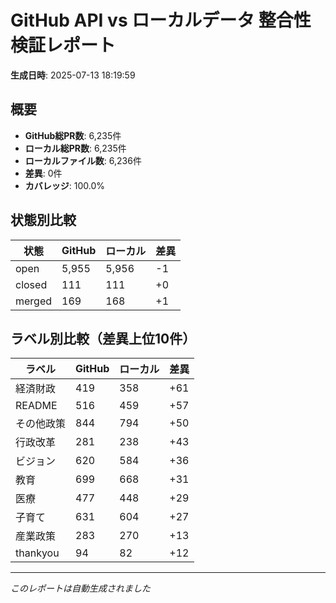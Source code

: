 # GitHub API vs ローカルデータ 整合性検証レポート

**生成日時**: 2025-07-13 18:19:59

## 概要

- **GitHub総PR数**: 6,235件
- **ローカル総PR数**: 6,235件
- **ローカルファイル数**: 6,236件
- **差異**: 0件
- **カバレッジ**: 100.0%

## 状態別比較

| 状態 | GitHub | ローカル | 差異 |
|------|--------|----------|------|
| open | 5,955 | 5,956 | -1 |
| closed | 111 | 111 | +0 |
| merged | 169 | 168 | +1 |

## ラベル別比較（差異上位10件）

| ラベル | GitHub | ローカル | 差異 |
|--------|--------|----------|------|
| 経済財政 | 419 | 358 | +61 |
| README | 516 | 459 | +57 |
| その他政策 | 844 | 794 | +50 |
| 行政改革 | 281 | 238 | +43 |
| ビジョン | 620 | 584 | +36 |
| 教育 | 699 | 668 | +31 |
| 医療 | 477 | 448 | +29 |
| 子育て | 631 | 604 | +27 |
| 産業政策 | 283 | 270 | +13 |
| thankyou | 94 | 82 | +12 |

---
*このレポートは自動生成されました*